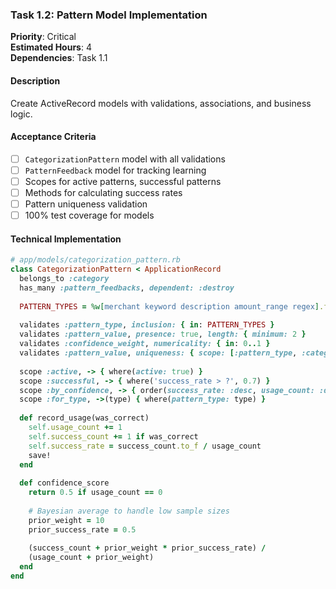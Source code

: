 ### Task 1.2: Pattern Model Implementation
**Priority**: Critical  
**Estimated Hours**: 4  
**Dependencies**: Task 1.1  

#### Description
Create ActiveRecord models with validations, associations, and business logic.

#### Acceptance Criteria
- [ ] `CategorizationPattern` model with all validations
- [ ] `PatternFeedback` model for tracking learning
- [ ] Scopes for active patterns, successful patterns
- [ ] Methods for calculating success rates
- [ ] Pattern uniqueness validation
- [ ] 100% test coverage for models

#### Technical Implementation
```ruby
# app/models/categorization_pattern.rb
class CategorizationPattern < ApplicationRecord
  belongs_to :category
  has_many :pattern_feedbacks, dependent: :destroy
  
  PATTERN_TYPES = %w[merchant keyword description amount_range regex].freeze
  
  validates :pattern_type, inclusion: { in: PATTERN_TYPES }
  validates :pattern_value, presence: true, length: { minimum: 2 }
  validates :confidence_weight, numericality: { in: 0..1 }
  validates :pattern_value, uniqueness: { scope: [:pattern_type, :category_id] }
  
  scope :active, -> { where(active: true) }
  scope :successful, -> { where('success_rate > ?', 0.7) }
  scope :by_confidence, -> { order(success_rate: :desc, usage_count: :desc) }
  scope :for_type, ->(type) { where(pattern_type: type) }
  
  def record_usage(was_correct)
    self.usage_count += 1
    self.success_count += 1 if was_correct
    self.success_rate = success_count.to_f / usage_count
    save!
  end
  
  def confidence_score
    return 0.5 if usage_count == 0
    
    # Bayesian average to handle low sample sizes
    prior_weight = 10
    prior_success_rate = 0.5
    
    (success_count + prior_weight * prior_success_rate) / 
    (usage_count + prior_weight)
  end
end
```
